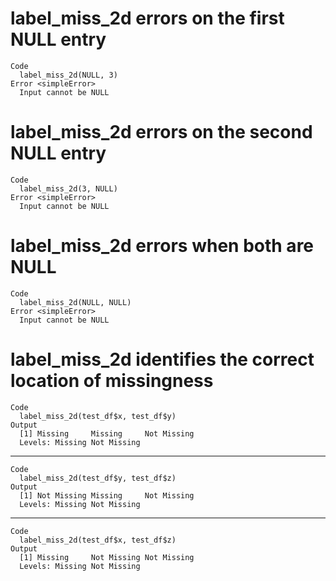 # label_miss_2d errors on the first NULL entry

    Code
      label_miss_2d(NULL, 3)
    Error <simpleError>
      Input cannot be NULL

# label_miss_2d errors on the second NULL entry

    Code
      label_miss_2d(3, NULL)
    Error <simpleError>
      Input cannot be NULL

# label_miss_2d errors when both are NULL

    Code
      label_miss_2d(NULL, NULL)
    Error <simpleError>
      Input cannot be NULL

# label_miss_2d identifies the correct location of missingness

    Code
      label_miss_2d(test_df$x, test_df$y)
    Output
      [1] Missing     Missing     Not Missing
      Levels: Missing Not Missing

---

    Code
      label_miss_2d(test_df$y, test_df$z)
    Output
      [1] Not Missing Missing     Not Missing
      Levels: Missing Not Missing

---

    Code
      label_miss_2d(test_df$x, test_df$z)
    Output
      [1] Missing     Not Missing Not Missing
      Levels: Missing Not Missing

